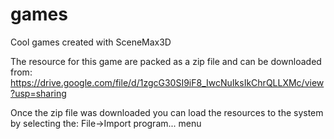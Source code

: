 # games
Cool games created with SceneMax3D 

The resource for this game are packed as a zip file and can be downloaded from:
https://drive.google.com/file/d/1zgcG30SI9iF8_IwcNuIksIkChrQLLXMc/view?usp=sharing

Once the zip file was downloaded you can load the resources to the system by selecting the: File->Import program... menu

